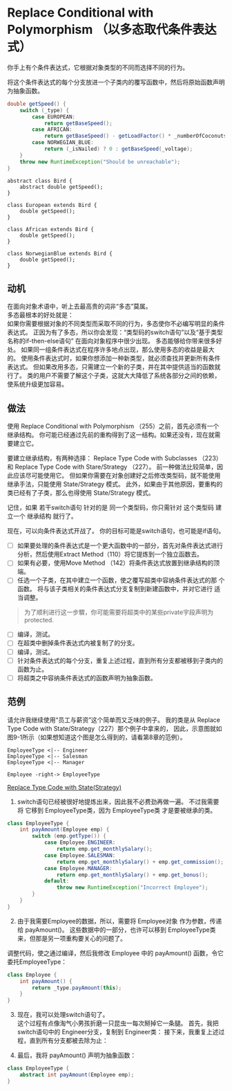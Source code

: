 # Replace Conditional with Polymorphism （以多态取代条件表达式）

你⼿上有个条件表达式，它根据对象类型的不同⽽选择不同的⾏为。 

将这个条件表达式的每个分⽀放进⼀个⼦类内的覆写函数中，然后将原始函数声明为抽象函数。
```java
double getSpeed() {
    switch (_type) {
        case EUROPEAN:
            return getBaseSpeed();
        case AFRICAN:
            return getBaseSpeed() - getLoadFactor() * _numberOfCoconuts;
        case NORWEGIAN_BLUE:
            return (_isNailed) ? 0 : getBaseSpeed(_voltage);
    }
    throw new RuntimeException("Should be unreachable");
}
```

```plantuml
abstract class Bird {
    abstract double getSpeed();
}

class European extends Bird {
    double getSpeed();
}

class African extends Bird {
    double getSpeed();
}

class NorwegianBlue extends Bird {
    double getSpeed();
}
```


## 动机

在⾯向对象术语中，听上去最⾼贵的词⾮“多态”莫属。  
多态最根本的好处就是：  
如果你需要根据对象的不同类型⽽采取不同的⾏为，多态使你不必编写明显的条件表达式。
正因为有了多态，所以你会发现：“类型码的switch语句”以及“基于类型名称的if-then-else语句” 在⾯向对象程序中很少出现。
多态能够给你带来很多好处。
如果同⼀组条件表达式在程序许多地点出现，那么使⽤多态的收益是最⼤的。
使⽤条件表达式时，如果你想添加⼀种新类型，就必须查找并更新所有条件表达式。
但如果改⽤多态，只需建⽴⼀个新的⼦类，并在其中提供适当的函数就⾏了。
类的⽤户不需要了解这个⼦类，这就⼤⼤降低了系统各部分之间的依赖，使系统升级更加容易。


## 做法
使⽤ Replace Conditional with Polymorphism （255）之前，⾸先必须有⼀个继承结构。
你可能已经通过先前的重构得到了这⼀结构。如果还没有，现在就需要建⽴它。

要建⽴继承结构，有两种选择：
Replace Type Code with Subclasses （223）和
Replace Type Code with Stare/Strategy （227）。
前⼀种做法⽐较简单，因此应该尽可能使⽤它。
但如果你需要在对象创建好之后修改类型码，就不能使⽤继承⼿法，只能使⽤ State/Strategy 模式。
此外，如果由于其他原因，要重构的类已经有了⼦类，那么也得使⽤ State/Strategy 模式。

记住，如果 若⼲switch语句 针对的是 同⼀个类型码，你只需针对 这个类型码 建⽴⼀个 继承结构 就⾏了。

现在，可以向条件表达式开战了。
你的⽬标可能是switch语句，也可能是if语句。


-[ ] 如果要处理的条件表达式是⼀个更⼤函数中的⼀部分，⾸先对条件表达式进⾏分析，然后使⽤Extract Method（110）将它提炼到⼀个独⽴函数去。 
-[ ] 如果有必要，使⽤Move Method （142）将条件表达式放置到继承结构的顶端。
-[ ] 任选⼀个⼦类，在其中建⽴⼀个函数，使之覆写超类中容纳条件表达式的那 个函数。
   将与该⼦类相关的条件表达式分⽀复制到新建函数中，并对它进⾏ 适当调整。
> 为了顺利进⾏这⼀步驟，你可能需要将超类中的某些private宇段声明为protected.

-[ ] 编译，测试。
-[ ] 在超类中删掉条件表达式内被复制了的分⽀。 
-[ ] 编译，测试。
-[ ] 针对条件表达式的每个分⽀，重复上述过程，直到所有分⽀都被移到⼦类内的函数为⽌。
-[ ] 将超类之中容纳条件表达式的函数声明为抽象函数。

## 范例

请允许我继续使⽤“员⼯与薪资”这个简单⽽⼜乏味的例⼦。
我的类是从 Replace Type Code with State/Strategy（227）那个例⼦中拿来的，
因此，示意图就如图9-1所示（如果想知道这个图是怎么得到的，请看第8章的范例）。

```plantuml
EmployeeType <|-- Engineer
EmployeeType <|-- Salesman
EmployeeType <|-- Manager

Employee -right-> EmployeeType
```

[Replace Type Code with State(Strategy)](..%2F..%2Fchapter08%2Fsection15%2FReplace%20Type%20Code%20with%20State%28Strategy%29.md)


1) switch语句已经被很好地提炼出来，因此我不必费劲再做⼀遍。
   不过我需要将 它移到 EmployeeType类，因为 EmployeeType类 才是要被继承的类。
```java
class EmployeeType {
    int payAmount(Employee emp) {
        switch (emp.getType()) {
            case Employee.ENGINEER:
                return emp.get_monthlySalary();
            case Employee.SALESMAN:
                return emp.get_monthlySalary() + emp.get_commission();
            case Employee.MANAGER:
                return emp.get_monthlySalary() + emp.get_bonus();
            default:
                throw new RuntimeException("Incorrect Employee");
        }
    }
}
```
2) 由于我需要Employee的数据，所以，需要将 Employee对象 作为参数，传递给 payAmount()。 
   这些数据中的⼀部分，也许可以移到 EmployeeType类 来，但那是另⼀项重构要关⼼的问题了。

调整代码，使之通过编译，然后我修改 Employee 中的 payAmount() 函数，令它委托EmployeeType：
```java
class Employee {
    int payAmount() {
        return _type.payAmount(this);
    }
}
```

3) 现在，我可以处理switch语句了。  
   这个过程有点像淘⽓⼩男孩折磨⼀只昆⾍⼀每次掰掉它⼀条腿。
   ⾸先，我把 switch语句中的 Engineer分⽀，复制到 Engineer类：
   接下来，我重复上述过程，直到所有分⽀都被去除为⽌：

4) 最后，我将 payAmount() 声明为抽象函数：
```java
class EmployeeType {
    abstract int payAmount(Employee emp);
}
```